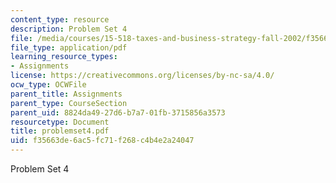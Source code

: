 ```yaml
---
content_type: resource
description: Problem Set 4
file: /media/courses/15-518-taxes-and-business-strategy-fall-2002/f35663de6ac5fc71f268c4b4e2a24047_problemset4.pdf
file_type: application/pdf
learning_resource_types:
- Assignments
license: https://creativecommons.org/licenses/by-nc-sa/4.0/
ocw_type: OCWFile
parent_title: Assignments
parent_type: CourseSection
parent_uid: 8824da49-27d6-b7a7-01fb-3715856a3573
resourcetype: Document
title: problemset4.pdf
uid: f35663de-6ac5-fc71-f268-c4b4e2a24047
---
```

Problem Set 4
